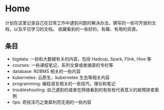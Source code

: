 # Home

计划在这里记录自己在日常工作中遇到问题的解决办法，撰写的一些可开放的文档，以及平日学习的文档。
收藏看到的一些好的，有趣、有用的资源。

## 条目

- bigdata: 一些和大数据有关的内容，包括 Hadoop, Spark, Flink, Hive 等
- courses: 一些课程笔记，系列文章或者摘录的专栏等
- database: RDBMS 相关的一些内容
- kubernetes: 云原生，kubernetes 生态等相关内容
- programming: 编程语言相关的一些技巧，理论和笔记
- troubleshooting: 自己遇到的或者在网络看到的有些有代表意义的故障排查案例
- tips: 奇技淫巧之类犀利而无用的一些内容